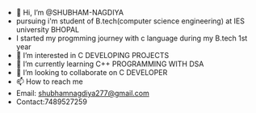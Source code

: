 - 👋 Hi, I’m @SHUBHAM-NAGDIYA
- pursuing i'm student of B.tech(computer science engineering) at IES university BHOPAL
- I started my progmming journey with c language during my B.tech 1st year 
- 👀 I’m interested in   C DEVELOPING PROJECTS
- 🌱 I’m currently learning C++ PROGRAMMING WITH DSA
- 💞️ I’m looking to collaborate on C DEVELOPER
- 📫 How to reach me
- Email: shubhamnagdiya277@gmail.com
- Contact:7489527259

<!---
SHUBHAM-NAGDIYA/SHUBHAM-NAGDIYA is a ✨ special ✨ repository because its `README.md` (this file) appears on your GitHub profile.
You can click the Preview link to take a look at your changes.
--->
